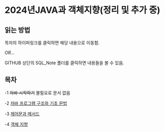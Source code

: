 # 2024년JAVA과 객체지향(정리 및 추가 중)  


## 읽는 방법
목차의 하이퍼링크를 클릭하면 해당 내용으로 이동함.

_OR..._

GITHUB 상단의 SQL\_Note 폴더를 클릭하면 내용들을 볼 수 있음.

## 목차

-1 ~~자바 시작하기~~ 불필요로 문서 없음

-2 [자바 프로그램 구조와 기초 문법]()

-3 [제어문과 메서드]()

-4 [객체 지향]()
